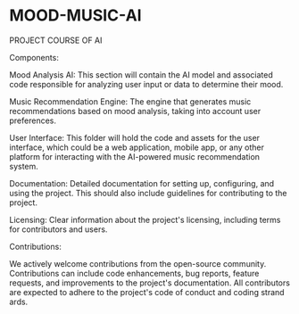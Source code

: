 # MOOD-MUSIC-AI
PROJECT COURSE OF AI


Components:

Mood Analysis AI: This section will contain the AI model and associated code responsible for analyzing user input or data to determine their mood.

Music Recommendation Engine: The engine that generates music recommendations based on mood analysis, taking into account user preferences.

User Interface: This folder will hold the code and assets for the user interface, which could be a web application, mobile app, or any other platform for interacting with the AI-powered music recommendation system.

Documentation: Detailed documentation for setting up, configuring, and using the project. This should also include guidelines for contributing to the project.

Licensing: Clear information about the project's licensing, including terms for contributors and users.

Contributions:

We actively welcome contributions from the open-source community. Contributions can include code enhancements, bug reports, feature requests, and improvements to the project's documentation. All contributors are expected to adhere to the project's code of conduct and coding strand
ards.


